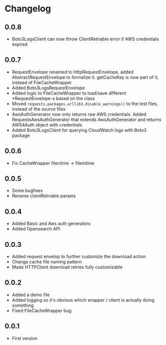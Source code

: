 # Changelog

## 0.0.8

- Boto3LogsClient can now throw ClientRetriable error if AWS credentials expired

## 0.0.7

- RequestEnvelope renamed to HttpRequestEnvelope, added AbstractRequestEnvelope to formalize it. getCacheKey is now part of it, instead of FileCacheWrapper
- Added Boto3LogsRequestEnvelope
- Added logic to FileCacheWrapper to load/save different *RequestEnvelope-s based on the class
- Moved `requests.packages.urllib3.disable_warnings()` to the test files, instead of the source files
- AwsAuthGenerator now only returns raw AWS credentials. Added RequestsAwsAuthGenerator that extends AwsAuthGenerator and returns AWS4Auth object with credentials
- Added Boto3LogsClient for querying CloudWatch logs with Boto3 package

## 0.0.6

- Fix CacheWrapper filectime -> filemtime

## 0.0.5

- Some bugfixes
- Rename clientRetriable params

## 0.0.4

- Added Basic and Aws auth generators
- Added Opensearch API

## 0.0.3

- Added request envelop to further customize the download action
- Change cache file naming pattern
- Made HTTPClient download retries fully customizable 

## 0.0.2

- Added a demo file
- Added logging so it's obvious which wrapper / client is actually doing something
- Fixed FileCacheWrapper bug

## 0.0.1

- First version

